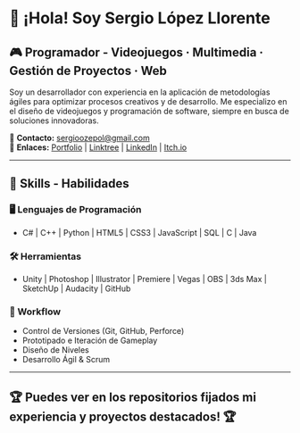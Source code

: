 # 👋 ¡Hola! Soy Sergio López Llorente

## 🎮 Programador - Videojuegos · Multimedia · Gestión de Proyectos · Web

Soy un desarrollador con experiencia en la aplicación de metodologías ágiles para optimizar procesos creativos y de desarrollo. Me especializo en el diseño de videojuegos y programación de software, siempre en busca de soluciones innovadoras.

📧 **Contacto:** [sergioozepol@gmail.com](mailto:sergioozepol@gmail.com)  
🔗 **Enlaces:** [Portfolio](https://sergiozepol.github.io/) | [Linktree](https://linktr.ee/sergiolopezllorente) | [LinkedIn](https://www.linkedin.com/in/sergiolopezllorente/) | [Itch.io](https://sergiozepol.itch.io)

---

## 🚀 Skills - Habilidades

### 🖥️ Lenguajes de Programación
- C# | C++ | Python | HTML5 | CSS3 | JavaScript | SQL | C | Java

### 🛠️ Herramientas
- Unity | Photoshop | Illustrator | Premiere | Vegas | OBS | 3ds Max | SketchUp | Audacity | GitHub

### 🔄 Workflow
- Control de Versiones (Git, GitHub, Perforce)
- Prototipado e Iteración de Gameplay
- Diseño de Niveles
- Desarrollo Ágil & Scrum

---

## 🏆 Puedes ver en los repositorios fijados mi experiencia y proyectos destacados! 🏆
